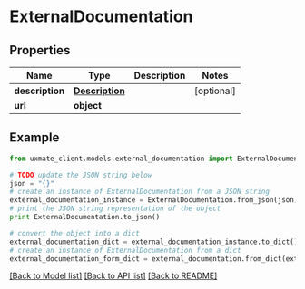 # ExternalDocumentation


## Properties
Name | Type | Description | Notes
------------ | ------------- | ------------- | -------------
**description** | [**Description**](Description.md) |  | [optional] 
**url** | **object** |  | 

## Example

```python
from uxmate_client.models.external_documentation import ExternalDocumentation

# TODO update the JSON string below
json = "{}"
# create an instance of ExternalDocumentation from a JSON string
external_documentation_instance = ExternalDocumentation.from_json(json)
# print the JSON string representation of the object
print ExternalDocumentation.to_json()

# convert the object into a dict
external_documentation_dict = external_documentation_instance.to_dict()
# create an instance of ExternalDocumentation from a dict
external_documentation_form_dict = external_documentation.from_dict(external_documentation_dict)
```
[[Back to Model list]](../README.md#documentation-for-models) [[Back to API list]](../README.md#documentation-for-api-endpoints) [[Back to README]](../README.md)


